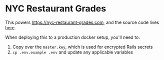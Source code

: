 # NYC Restaurant Grades

This powers https://nyc-restaurant-grades.com, and the source code lives [here](https://github.com/bswinnerton/nyc-restaurant-grades).

When deploying this to a production docker setup, you'll need to:

1. Copy over the `master.key`, which is used for encrypted Rails secrets
2. `cp .env.example .env` and update any applicable variables
